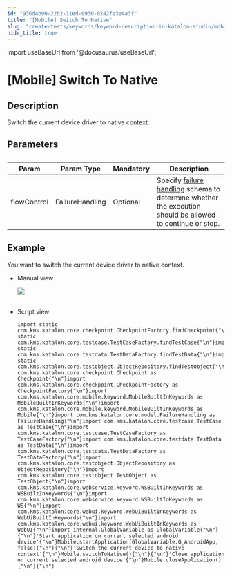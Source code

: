 ```yaml
---
id: "936d4b90-22b2-11ed-9930-0242fe3e4a3f"
title: "[Mobile] Switch To Native"
slug: "create-tests/keywords/keyword-description-in-katalon-studio/mobile-keywords/mobile-switch-to-native"
hide_title: true
---
```

import useBaseUrl from '@docusaurus/useBaseUrl';


# <a id="id_0" class="anchor_top_offset"/><a id="ariaid-title1" class="anchor_top_offset"/>[Mobile] Switch To Native


## <a id="id_0__id_1" class="anchor_top_offset"/>Description  

              
<p xmlns="http://www.w3.org/1999/xhtml" className="p">Switch the current device driver to native context.</p> 
      

## <a id="id_0__id_2" class="anchor_top_offset"/>Parameters  

              
<table xmlns="http://www.w3.org/1999/xhtml" className="table anchor_top_offset" id="id_0__a190fe0a-ca59-4e26-b348-75f31318d487"><caption /><thead className="thead"><tr className><th className="entry anchor_top_offset" id="id_0__a190fe0a-ca59-4e26-b348-75f31318d487__entry__1">Param</th><th className="entry anchor_top_offset" id="id_0__a190fe0a-ca59-4e26-b348-75f31318d487__entry__2">Param Type</th><th className="entry anchor_top_offset" id="id_0__a190fe0a-ca59-4e26-b348-75f31318d487__entry__3">Mandatory</th><th className="entry anchor_top_offset" id="id_0__a190fe0a-ca59-4e26-b348-75f31318d487__entry__4">Description</th></tr></thead><tbody className="tbody"><tr className><td className="entry" headers="id_0__a190fe0a-ca59-4e26-b348-75f31318d487__entry__1 id_0__a190fe0a-ca59-4e26-b348-75f31318d487__entry__2 id_0__a190fe0a-ca59-4e26-b348-75f31318d487__entry__3 id_0__a190fe0a-ca59-4e26-b348-75f31318d487__entry__4 ">flowControl</td><td className="entry" headers="id_0__a190fe0a-ca59-4e26-b348-75f31318d487__entry__1 id_0__a190fe0a-ca59-4e26-b348-75f31318d487__entry__2 id_0__a190fe0a-ca59-4e26-b348-75f31318d487__entry__3 id_0__a190fe0a-ca59-4e26-b348-75f31318d487__entry__4 ">FailureHandling</td><td className="entry" headers="id_0__a190fe0a-ca59-4e26-b348-75f31318d487__entry__1 id_0__a190fe0a-ca59-4e26-b348-75f31318d487__entry__2 id_0__a190fe0a-ca59-4e26-b348-75f31318d487__entry__3 id_0__a190fe0a-ca59-4e26-b348-75f31318d487__entry__4 ">Optional</td><td className="entry" headers="id_0__a190fe0a-ca59-4e26-b348-75f31318d487__entry__1 id_0__a190fe0a-ca59-4e26-b348-75f31318d487__entry__2 id_0__a190fe0a-ca59-4e26-b348-75f31318d487__entry__3 id_0__a190fe0a-ca59-4e26-b348-75f31318d487__entry__4 ">Specify <a className="xref" href="/docs/maintain/configure-failure-handling-settings-in-katalon-studio">failure handling</a> schema to         determine whether the execution should be allowed to continue or         stop.</td></tr></tbody></table> 
      

## <a id="id_0__id_3" class="anchor_top_offset"/>Example 

              
<p xmlns="http://www.w3.org/1999/xhtml" className="p">You want to switch the current device driver to native   context.</p> 
      
<ul xmlns="http://www.w3.org/1999/xhtml" className="ul"><li className="li">     <p className="p">Manual view</p>     <p className="p">       <img className="image" src={useBaseUrl("https://github.com/katalon-studio/docs-images/raw/master/katalon-studio/docs/mobile-switch-to-native/image2017-3-3-143A433A55.png")} /><br /><br />     </p>   </li><li className="li">     <p className="p">Script view </p>     <pre className="pre codeblock"><code>import static com.kms.katalon.core.checkpoint.CheckpointFactory.findCheckpoint{"\n"}import static com.kms.katalon.core.testcase.TestCaseFactory.findTestCase{"\n"}import static com.kms.katalon.core.testdata.TestDataFactory.findTestData{"\n"}import static com.kms.katalon.core.testobject.ObjectRepository.findTestObject{"\n"}import com.kms.katalon.core.checkpoint.Checkpoint as Checkpoint{"\n"}import com.kms.katalon.core.checkpoint.CheckpointFactory as CheckpointFactory{"\n"}import com.kms.katalon.core.mobile.keyword.MobileBuiltInKeywords as MobileBuiltInKeywords{"\n"}import com.kms.katalon.core.mobile.keyword.MobileBuiltInKeywords as Mobile{"\n"}import com.kms.katalon.core.model.FailureHandling as FailureHandling{"\n"}import com.kms.katalon.core.testcase.TestCase as TestCase{"\n"}import com.kms.katalon.core.testcase.TestCaseFactory as TestCaseFactory{"\n"}import com.kms.katalon.core.testdata.TestData as TestData{"\n"}import com.kms.katalon.core.testdata.TestDataFactory as TestDataFactory{"\n"}import com.kms.katalon.core.testobject.ObjectRepository as ObjectRepository{"\n"}import com.kms.katalon.core.testobject.TestObject as TestObject{"\n"}import com.kms.katalon.core.webservice.keyword.WSBuiltInKeywords as WSBuiltInKeywords{"\n"}import com.kms.katalon.core.webservice.keyword.WSBuiltInKeywords as WS{"\n"}import com.kms.katalon.core.webui.keyword.WebUiBuiltInKeywords as WebUiBuiltInKeywords{"\n"}import com.kms.katalon.core.webui.keyword.WebUiBuiltInKeywords as WebUI{"\n"}import internal.GlobalVariable as GlobalVariable{"\n"}{"\n"}'Start application on current selected android device'{"\n"}Mobile.startApplication(GlobalVariable.G_AndroidApp, false){"\n"}{"\n"}'Switch the current device to native context'{"\n"}Mobile.switchToNative(){"\n"}{"\n"}'Close application on current selected android device'{"\n"}Mobile.closeApplication(){"\n"}{"\n"}</code></pre>   </li></ul> 
      
